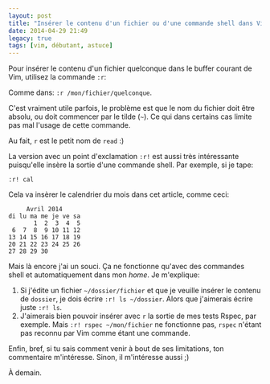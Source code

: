```yaml
---
layout: post
title: "Insérer le contenu d'un fichier ou d'une commande shell dans Vim"
date: 2014-04-29 21:49
legacy: true
tags: [vim, débutant, astuce]
---
```




Pour insérer le contenu d'un fichier quelconque dans le buffer courant de
Vim, utilisez la commande `:r`:

<!-- more -->

Comme dans: `:r /mon/fichier/quelconque`.

C'est vraiment utile parfois, le problème est que le nom du fichier doit
être
absolu, ou doit commencer par le tilde (`~`). Ce qui dans certains cas
limite pas mal l'usage de cette commande.

Au fait, `r` est le petit nom de `read` :)

La version avec un point d'exclamation `:r!` est aussi très intéressante
puisqu'elle insère la sortie d'une commande shell. Par exemple, si je tape:

    :r! cal

Cela va insèrer le calendrier du mois dans cet article, comme ceci:

         Avril 2014
    di lu ma me je ve sa
           1  2  3  4  5
     6  7  8  9 10 11 12
    13 14 15 16 17 18 19
    20 21 22 23 24 25 26
    27 28 29 30

Mais là encore j'ai un souci. Ça ne fonctionne qu'avec des commandes shell
et automatiquement dans mon *home*. Je m'explique:

1. Si j'édite un fichier `~/dossier/fichier` et que je veuille insérer le
   contenu de `dossier`, je dois écrire `:r! ls ~/dossier`. Alors que
   j'aimerais écrire juste `:r! ls`.
2. J'aimerais bien pouvoir insérer avec `r` la sortie de mes tests Rspec,
   par exemple. Mais `:r! rspec ~/mon/fichier` ne fonctionne pas, `rspec`
   n'étant pas reconnu par Vim comme étant une commande.

Enfin, bref, si tu sais comment venir à bout de ses limitations, ton
commentaire m'intéresse. Sinon, il m'intéresse aussi ;)



À demain.



